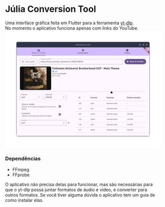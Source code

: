 # Júlia Conversion Tool

Uma interface gráfica feita em Flutter para a ferramenta [yt-dlp](https://github.com/yt-dlp/yt-dlp).  
No momento o aplicativo funciona apenas com links do YouTube.
![Preview](/preview.png "Preview")
### Dependências
* FFmpeg
* FFprobe

O aplicativo não precisa delas para funcionar, mas são necessárias para que o yt-dlp possa juntar formatos de áudio e vídeo, e converter para outros formatos.
Se você tiver alguma dúvida o aplicativo tem um guia de como instalar elas.


